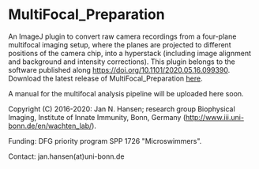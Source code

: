 # MultiFocal_Preparation
An ImageJ plugin to convert raw camera recordings from a four-plane multifocal imaging setup, where the planes are projected to different positions of the camera chip, into a hyperstack (including image alignment and background and intensity corrections). This plugin belongs to the software published along https://doi.org/10.1101/2020.05.16.099390. Download the latest release of MultiFocal_Preparation [here](https://github.com/hansenjn/MultiFocal_Preparation/releases/).

A manual for the multifocal analysis pipeline will be uploaded here soon.

Copyright (C) 2016-2020: Jan N. Hansen; research group Biophysical Imaging, Institute of Innate Immunity, Bonn, Germany (http://www.iii.uni-bonn.de/en/wachten_lab/).

Funding: DFG priority program SPP 1726 "Microswimmers".

Contact: jan.hansen(at)uni-bonn.de
